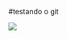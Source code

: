 #testando o git


<img src="https://thumbs.dreamstime.com/b/haking-crypto-world-mixed-media-haker-guy-hoodie-currency-concept-dark-background-d-rendering-163593915.jpg"/>